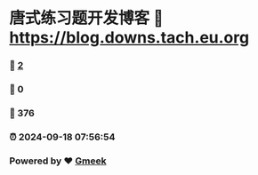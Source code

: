 # 唐式练习题开发博客 :link: https://blog.downs.tach.eu.org 
### :page_facing_up: [2](https://blog.downs.tach.eu.org/tag.html) 
### :speech_balloon: 0 
### :hibiscus: 376 
### :alarm_clock: 2024-09-18 07:56:54 
### Powered by :heart: [Gmeek](https://github.com/Meekdai/Gmeek)
